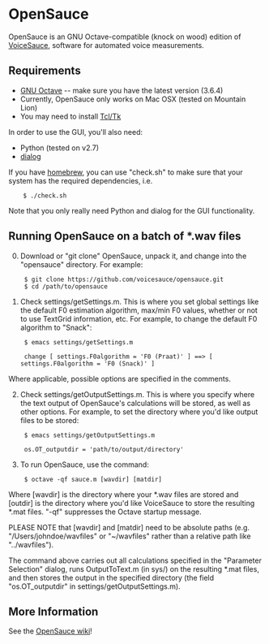 # OpenSauce

OpenSauce is an GNU Octave-compatible (knock on wood) edition of [VoiceSauce](http://www.seas.ucla.edu/spapl/voicesauce/), software for automated voice measurements.

## Requirements
* [GNU Octave](https://www.gnu.org/software/octave/) -- make sure you have the latest version (3.6.4)
* Currently, OpenSauce only works on Mac OSX (tested on Mountain Lion)
* You may need to install [Tcl/Tk](http://www.activestate.com/activetcl)

In order to use the GUI, you'll also need:
* Python (tested on v2.7)
* [dialog](http://linux.die.net/man/1/dialog)

If you have [homebrew](http://brew.sh/), you can use "check.sh" to make sure that your system has the required dependencies, i.e.

		$ ./check.sh

Note that you only really need Python and dialog for the GUI functionality.

## Running OpenSauce on a batch of *.wav files
0. Download or "git clone" OpenSauce, unpack it, and change into the "opensauce" directory. For example:

		$ git clone https://github.com/voicesauce/opensauce.git
		$ cd /path/to/opensauce

1. Check settings/getSettings.m. This is where you set global settings like the default F0 estimation algorithm, max/min F0 values, whether or not to use TextGrid information, etc. For example, to change the default F0 algorithm to "Snack":

		$ emacs settings/getSettings.m

		change [ settings.F0algorithm = 'F0 (Praat)' ] ==> [ settings.F0algorithm = 'F0 (Snack)' ]

Where applicable, possible options are specified in the comments.

2. Check settings/getOutputSettings.m. This is where you specify where the text output of OpenSauce's calculations will be stored, as well as other options. For example, to set the directory where you'd like output files to be stored:

		$ emacs settings/getOutputSettings.m

		os.OT_outputdir = 'path/to/output/directory'

3. To run OpenSauce, use the command:

		$ octave -qf sauce.m [wavdir] [matdir]

Where [wavdir] is the directory where your *.wav files are stored and [outdir] is the directory where you'd like VoiceSauce to store the resulting *.mat files. "-qf" suppresses the Octave startup message.

PLEASE NOTE that [wavdir] and [matdir] need to be absolute paths (e.g. "/Users/johndoe/wavfiles" or "~/wavfiles" rather than a relative path like "../wavfiles").

The command above carries out all calculations specified in the "Parameter Selection" dialog, runs OutputToText.m (in sys/) on the resulting *.mat files, and then stores the output in the specified directory (the field "os.OT_outputdir" in settings/getOutputSettings.m).

## More Information
See the [OpenSauce wiki](https://github.com/voicesauce/opensauce/wiki)!
